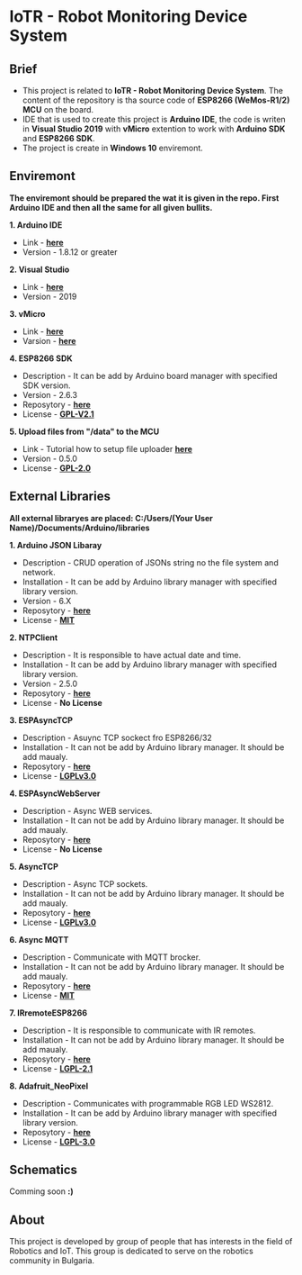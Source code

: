 # IoTR - Robot Monitoring Device System

## Brief

- This project is related to **IoTR - Robot Monitoring Device System**. The content of the repository is tha source code of **ESP8266 (WeMos-R1/2) MCU** on the board.
- IDE that is used to create this project is **Arduino IDE**, the code is writen in **Visual Studio 2019** with **vMicro** extention to work with **Arduino SDK** and **ESP8266 SDK**.
- The project is create in **Windows 10** enviremont.

## Enviremont

**The enviremont should be prepared the wat it is given in the repo. First Arduino IDE and then all the same for all given bullits.**

**1. Arduino IDE**

- Link - [**here**](https://www.arduino.cc/en/Main/Software)
- Version - 1.8.12 or greater

**2. Visual Studio**

- Link - [**here**](https://visualstudio.microsoft.com/downloads/)
- Version - 2019

**3. vMicro**

- Link - [**here**](https://www.visualmicro.com/page/User-Guide.aspx?doc=Visual-Micro-Menu.html)
- Varsion - [**here**](https://www.visualmicro.com/page/Visual-Micro-Product-Version-History-Fixes-and-Additions.aspx)

**4. ESP8266 SDK**

- Description - It can be add by Arduino board manager with specified SDK version.
- Version - 2.6.3
- Reposytory - [**here**](https://github.com/esp8266/Arduino)
- License - [**GPL-V2.1**](https://github.com/esp8266/Arduino/blob/master/LICENSE)

**5. Upload files from "/data" to the MCU**
- Link - Tutorial how to setup file uploader [**here**](https://github.com/esp8266/arduino-esp8266fs-plugin)
- Version - 0.5.0
- License - [**GPL-2.0**](https://github.com/esp8266/arduino-esp8266fs-plugin/blob/master/LICENSE.txt)

## External Libraries

**All external libraryes are placed: __C:/Users/(Your User Name)/Documents/Arduino/libraries__**

**1. Arduino JSON Libaray**

- Description - CRUD operation of JSONs string no the file system and network.
- Installation - It can be add by Arduino library manager with specified library version.
- Version - 6.X
- Reposytory - [**here**](https://github.com/bblanchon/ArduinoJson)
- License - [**MIT**](https://github.com/bblanchon/ArduinoJson/blob/master/LICENSE.md)

**2. NTPClient**

- Description - It is responsible to have actual date and time.
- Installation - It can be add by Arduino library manager with specified library version.
- Version - 2.5.0
- Reposytory - [**here**](https://github.com/arduino-libraries/NTPClient)
- License - **No License**

**3. ESPAsyncTCP**

- Description - Asuync TCP sockect fro ESP8266/32
- Installation - It can not be add by Arduino library manager. It should be add maualy.
- Reposytory - [**here**](https://github.com/me-no-dev/ESPAsyncTCP)
- License - [**LGPLv3.0**](https://github.com/me-no-dev/ESPAsyncTCP/blob/master/LICENSE)

**4. ESPAsyncWebServer**

- Description - Async WEB services.
- Installation - It can not be add by Arduino library manager. It should be add maualy.
- Reposytory - [**here**](https://github.com/me-no-dev/ESPAsyncWebServer)
- License - **No License**

**5. AsyncTCP**

- Description - Async TCP sockets.
- Installation - It can not be add by Arduino library manager. It should be add maualy.
- Reposytory - [**here**](https://github.com/me-no-dev/AsyncTCP)
- License - [**LGPLv3.0**](https://github.com/me-no-dev/AsyncTCP/blob/master/LICENSE)


**6. Async MQTT**

- Description - Communicate with MQTT brocker.
- Installation - It can not be add by Arduino library manager. It should be add maualy.
- Reposytory - [**here**](https://github.com/marvinroger/async-mqtt-client)
- License - [**MIT**](https://github.com/marvinroger/async-mqtt-client/blob/master/LICENSE)

**7. IRremoteESP8266**

- Description - It is responsible to communicate with IR remotes.
- Installation - It can not be add by Arduino library manager. It should be add maualy.
- Reposytory - [**here**](https://github.com/crankyoldgit/IRremoteESP8266)
- License - [**LGPL-2.1**](https://github.com/crankyoldgit/IRremoteESP8266/blob/master/LICENSE)

**8. Adafruit_NeoPixel**

- Description - Communicates with programmable RGB LED WS2812.
- Installation - It can be add by Arduino library manager with specified library version.
- Reposytory - [**here**](https://github.com/adafruit/Adafruit_NeoPixel)
- License - [**LGPL-3.0**](https://github.com/adafruit/Adafruit_NeoPixel/blob/master/LICENSE)

## Schematics

Comming soon **:)**

## About

This project is developed by group of people that has interests in the field of Robotics and IoT.
This group is dedicated to serve on the robotics community in Bulgaria.
